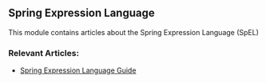 ## Spring Expression Language

This module contains articles about the Spring Expression Language (SpEL)

### Relevant Articles:
- [Spring Expression Language Guide](https://www.baeldung.com/spring-expression-language)
